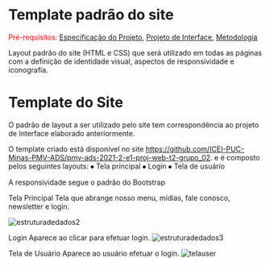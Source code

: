 # Template padrão do site

<span style="color:red">Pré-requisitos: <a href="2-Especificação do Projeto.md"> Especificação do Projeto</a></span>, <a href="3-Projeto de Interface.md"> Projeto de Interface</a>, <a href="4-Metodologia.md"> Metodologia</a>

Layout padrão do site (HTML e CSS) que será utilizado em todas as páginas com a definição de identidade visual, aspectos de responsividade e iconografia.

# Template do Site
O padrão de layout a ser utilizado pelo site tem correspondência ao projeto de Interface elaborado anteriormente.

O template criado está disponível no site https://github.com/ICEI-PUC-Minas-PMV-ADS/pmv-ads-2021-2-e1-proj-web-t2-grupo_02.  e é composto pelos seguintes layouts: 
⦁	Tela principal
⦁	Login
⦁	Tela de usuário 

A responsividade segue o padrão do Bootstrap

Tela Principal
Tela que abrange nosso menu, mídias, fale conosco, newsletter e login.

 ![estruturadedados2](https://user-images.githubusercontent.com/83349744/138616499-4b9c5518-ef06-4dbc-8d6c-c32e6b80bc83.jpg)

Login
Aparece ao clicar para efetuar login.
 ![estruturadedados3](https://user-images.githubusercontent.com/83349744/138616505-4628f785-b1d6-4821-9aff-3118c64c03ae.jpg)

Tela de Usuário
Aparece ao usuário efetuar o login.
 ![telauser](https://user-images.githubusercontent.com/83349744/138616748-abcea74b-a2de-45a2-9436-b57c4e5f4160.jpg)

